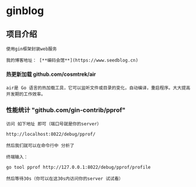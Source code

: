 # ginblog

## 项目介绍

    使用gin框架封装web服务

    我的博客地址： [**编码会馆**](https://www.seedblog.cn)

#### 热更新加载 github.com/cosmtrek/air 

    air是 Go 语言的热加载工具，它可以监听文件或目录的变化，自动编译，重启程序。大大提高开发期的工作效率。

### 性能统计 "github.com/gin-contrib/pprof"

    访问 如下地址 即可（端口号就是你的server）
    
    http://localhost:8022/debug/pprof/
    
    然后我们就可以在命令行中 分析了
    
    终端输入：
    
    go tool pprof http://127.0.0.1:8022/debug/pprof/profile
    
    然后等待30s（你可以在这30s内访问你的server 试试看）